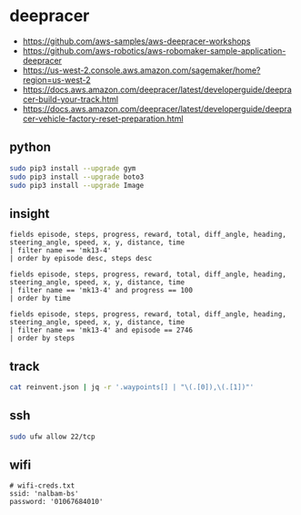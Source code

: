 # deepracer

* <https://github.com/aws-samples/aws-deepracer-workshops>
* <https://github.com/aws-robotics/aws-robomaker-sample-application-deepracer>
* <https://us-west-2.console.aws.amazon.com/sagemaker/home?region=us-west-2>
* <https://docs.aws.amazon.com/deepracer/latest/developerguide/deepracer-build-your-track.html>
* <https://docs.aws.amazon.com/deepracer/latest/developerguide/deepracer-vehicle-factory-reset-preparation.html>

## python

```bash
sudo pip3 install --upgrade gym
sudo pip3 install --upgrade boto3
sudo pip3 install --upgrade Image
```

## insight

```
fields episode, steps, progress, reward, total, diff_angle, heading, steering_angle, speed, x, y, distance, time
| filter name == 'mk13-4'
| order by episode desc, steps desc

fields episode, steps, progress, reward, total, diff_angle, heading, steering_angle, speed, x, y, distance, time
| filter name == 'mk13-4' and progress == 100
| order by time

fields episode, steps, progress, reward, total, diff_angle, heading, steering_angle, speed, x, y, distance, time
| filter name == 'mk13-4' and episode == 2746
| order by steps
```

## track

```bash
cat reinvent.json | jq -r '.waypoints[] | "\(.[0]),\(.[1])"'
```

## ssh

```bash
sudo ufw allow 22/tcp
```

## wifi

```
# wifi-creds.txt
ssid: 'nalbam-bs'
password: '01067684010'
```
